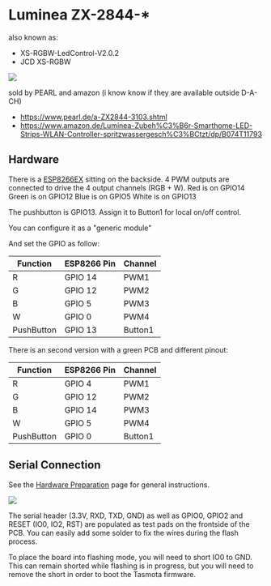 # Luminea ZX-2844-* 

also known as:
* XS-RGBW-LedControl-V2.0.2
* JCD XS-RGBW

![](https://i.ibb.co/8xkFHMp/IMG-1424.jpg)

sold by PEARL and amazon (i know know if they are available outside D-A-CH)
* https://www.pearl.de/a-ZX2844-3103.shtml
* https://www.amazon.de/Luminea-Zubeh%C3%B6r-Smarthome-LED-Strips-WLAN-Controller-spritzwassergesch%C3%BCtzt/dp/B074T11793

## Hardware

There is a [ESP8266EX](https://www.espressif.com/sites/default/files/documentation/0a-esp8266ex_datasheet_en.pdf) sitting on the backside. 4 PWM outputs are connected to drive the 4 output channels (RGB + W).
Red is on GPIO14
Green is on GPIO12
Blue is on GPIO5
White is on GPIO13

The pushbutton is GPIO13.  Assign it to Button1 for local on/off control.

You can configure it as a "generic module"

And set the GPIO as follow:

| Function | ESP8266 Pin | Channel |
| -------- | ----------- | ------- |
| R | GPIO 14 | PWM1 |
| G | GPIO 12 | PWM2 |
| B | GPIO 5 | PWM3 |
| W | GPIO 0 | PWM4 |
| PushButton |GPIO 13 | Button1 |

There is an second version with a green PCB and different pinout:

| Function | ESP8266 Pin | Channel |
| -------- | ----------- | ------- |
| R | GPIO 4 | PWM1 |
| G | GPIO 12 | PWM2 |
| B | GPIO 14 | PWM3 |
| W | GPIO 5 | PWM4 |
| PushButton |GPIO 0 | Button1 |

## Serial Connection

See the [Hardware Preparation](Hardware-Preparation) page for general instructions.

![](https://i.ibb.co/NtDnSQ4/JCDXSRGBW.jpg)

The serial header (3.3V, RXD, TXD, GND) as well as GPIO0, GPIO2 and RESET (IO0, IO2, RST) are populated as test pads on the frontside of the PCB. You can easily add some solder to fix the wires during the flash process.

To place the board into flashing mode, you will need to short IO0 to GND. This can remain shorted while flashing is in progress, but you will need to remove the short in order to boot the Tasmota firmware.

